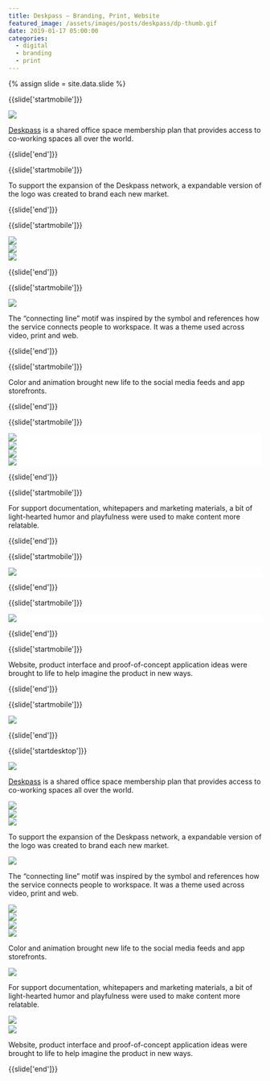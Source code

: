 ```yaml
---
title: Deskpass — Branding, Print, Website
featured_image: /assets/images/posts/deskpass/dp-thumb.gif
date: 2019-01-17 05:00:00
categories:
  - digital
  - branding
  - print
---
```


{% assign slide = site.data.slide %}

{{slide['startmobile']}}

<div>
  <img
    class='full-height' 
    src='{{ site.url }}/assets/images/posts/deskpass/dp-feature.gif'
  />
</div>

<p class="bg"><a href="https://www.deskpass.com/">Deskpass</a> is a shared office space membership plan that provides access to co-working spaces all over the world.</p>

{{slide['end']}}

{{slide['startmobile']}}

<p>To support the expansion of the Deskpass network, a expandable version of the logo was created to brand each new market.</p>

{{slide['end']}}

{{slide['startmobile']}}

<div class="image-grid image-grid--mobile" style="
  grid-template-columns: 1fr;
  grid-template-rows: 1fr 1fr 1fr;
">
  <div style="
    grid-column: 1/2;
    grid-row: 1/2;
  "><img src='{{ site.url }}/assets/images/posts/deskpass/deskpass-2.jpg'></div>
  <div style="
    grid-column: 1/2;
    grid-row: 2/3;
  "><img src='{{ site.url }}/assets/images/posts/deskpass/deskpass-3.jpg'></div>
  <div style="
    grid-column: 1/2;
    grid-row: 3/4;
  "><img src='{{ site.url }}/assets/images/posts/deskpass/dp-locations.gif'></div>
</div>

{{slide['end']}}

{{slide['startmobile']}}

<div>
  <img
    class='full-height' 
    src='{{ site.url }}/assets/images/posts/deskpass/deskpass-mobile-3.png'
  />
</div>

<p class="bg-dark">The “connecting line” motif was inspired by the symbol and references how the service connects people to workspace. It was a theme used across video, print and web.</p>

{{slide['end']}}

{{slide['startmobile']}}

<p>Color and animation brought new life to the social media feeds and app storefronts.</p>

{{slide['end']}}

{{slide['startmobile']}}

<div class="image-grid image-grid--mobile" style="
  background: white;
  grid-template-columns: 1fr 1fr;
  grid-template-rows: 2fr 1fr 1fr;
">
  <div style="
    grid-column: 1/3;
    grid-row: 1/2;
  "><img src='{{ site.url }}/assets/images/posts/deskpass/dp-social.gif'></div>
  <div style="
    grid-column: 1/2;
    grid-row: 2/3;
  "><img src='{{ site.url }}/assets/images/posts/deskpass/deskpass-10.jpg'></div>
  <div style="
    grid-column: 2/3;
    grid-row: 2/3;
  "><img src='{{ site.url }}/assets/images/posts/deskpass/deskpass-11.jpg'></div>
  <div style="
    grid-column: 1/3;
    grid-row: 3/4;
  "><img src='{{ site.url }}/assets/images/posts/deskpass/deskpass-12.jpg'></div>
</div>

{{slide['end']}}

{{slide['startmobile']}}

<p>For support documentation, whitepapers and marketing materials, a bit of light-hearted humor and playfulness were used to make content more relatable.</p>

{{slide['end']}}

{{slide['startmobile']}}

<div style="background:white">
  <img
    class='full-height' 
    src='{{ site.url }}/assets/images/posts/deskpass/deskpass-mobile-5.png'
  />
</div>

{{slide['end']}}

{{slide['startmobile']}}

<div style="background:white">
  <img
    class='full-height' 
    src='{{ site.url }}/assets/images/posts/deskpass/deskpass-mobile-6.png'
  />
</div>

{{slide['end']}}

{{slide['startmobile']}}

<p>Website, product interface and proof-of-concept application ideas were brought to life to help imagine the product in new ways.</p>

{{slide['end']}}

{{slide['startmobile']}}

<div>
  <img
    class='full-height' 
    src='{{ site.url }}/assets/images/posts/deskpass/deskpass-mobile-7.png'
  />
</div>

{{slide['end']}}

{{slide['startdesktop']}}

<div>
  <img
    class='full-width' 
    src='{{ site.url }}/assets/images/posts/deskpass/dp-feature.gif'
  />
</div>

<p class="bg"><a href="https://www.deskpass.com/">Deskpass</a> is a shared office space membership plan that provides access to co-working spaces all over the world.</p>

<div class="image-grid" style="
  grid-template-columns: 1fr 1fr;
  grid-template-rows: 1fr 1fr;
">
  <div style="
    grid-column: 1/2;
    grid-row: 1/2;
  "><img src='{{ site.url }}/assets/images/posts/deskpass/deskpass-2.jpg'></div>
  <div style="
    grid-column: 1/2;
    grid-row: 2/3;
  "><img src='{{ site.url }}/assets/images/posts/deskpass/deskpass-3.jpg'></div>
  <div style="
    grid-column: 2/3;
    grid-row: 1/3;
  "><img src='{{ site.url }}/assets/images/posts/deskpass/dp-locations.gif'></div>
</div>


<p class="bg">To support the expansion of the Deskpass network, a expandable version of the logo was created to brand each new market.</p>

<div>
  <img
    src='{{ site.url }}/assets/images/posts/deskpass/deskpass-grid-2.png'
  />
</div>

<p class="bg">The “connecting line” motif was inspired by the symbol and references how the service connects people to workspace. It was a theme used across video, print and web.</p>

<div class="image-grid" style="
  grid-template-columns: 3fr 1fr 1fr;
  grid-template-rows: 1fr 1fr;
">
  <div style="
    grid-column: 1/2;
    grid-row: 1/3;
  "><img src='{{ site.url }}/assets/images/posts/deskpass/dp-social.gif'></div>
  <div style="
    grid-column: 2/3;
    grid-row: 1/2;
  "><img src='{{ site.url }}/assets/images/posts/deskpass/deskpass-10.jpg'></div>
  <div style="
    grid-column: 3/4;
    grid-row: 1/2;
  "><img src='{{ site.url }}/assets/images/posts/deskpass/deskpass-11.jpg'></div>
  <div style="
    grid-column: 2/4;
    grid-row: 2/3;
  "><img src='{{ site.url }}/assets/images/posts/deskpass/deskpass-12.jpg'></div>
</div>

<p class="bg">Color and animation brought new life to the social media feeds and app storefronts.</p>

<div>
  <img
    src='{{ site.url }}/assets/images/posts/deskpass/deskpass-grid-4.png'
  />
</div>

<p class="bg">For support documentation, whitepapers and marketing materials, a bit of light-hearted humor and playfulness were used to make content more relatable.</p>

<div style="margin-bottom: 3px">
  <img
    src='{{ site.url }}/assets/images/posts/deskpass/deskpass-grid-5.png'
  />
</div>

<div>
  <img
    src='{{ site.url }}/assets/images/posts/deskpass/deskpass-grid-6.png'
  />
</div>

<p class="bg">Website, product interface and proof-of-concept application ideas were brought to life to help imagine the product in new ways.</p>

{{slide['end']}}
